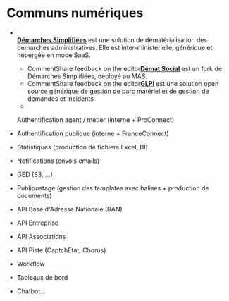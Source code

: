 # Communs numériques

*   \
    ​[**Démarches Simplifiées**](https://doc.demarches-simplifiees.fr/) est une solution de dématérialisation des démarches administratives. Elle est inter-ministérielle, générique et hébergée en mode SaaS.

    * CommentShare feedback on the editor​[**Démat Social**](https://demat.social.gouv.fr/) est un fork de Démarches Simplifiées, déployé au MAS.
    * CommentShare feedback on the editor​[**GLPI**](https://glpi-project.org/fr/) est une solution open source générique de gestion de parc matériel et de gestion de demandes et incidents
    *

    Authentification agent / métier (interne + ProConnect)
* Authentification publique (interne + FranceConnect)
* Statistiques (production de fichiers Excel, BI)
* Notifications (envois emails)
* GED (S3, …)
* Publipostage (gestion des templates avec balises + production de documents)
* API Base d'Adresse Nationale (BAN)
* API Entreprise
* API Associations
* API Piste (CaptchEtat, Chorus)
* Workflow
* Tableaux de bord
* Chatbot...

